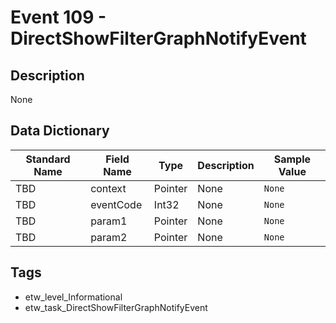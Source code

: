 # Event 109 - DirectShowFilterGraphNotifyEvent

## Description
None

## Data Dictionary
|Standard Name|Field Name|Type|Description|Sample Value|
|---|---|---|---|---|
|TBD|context|Pointer|None|`None`|
|TBD|eventCode|Int32|None|`None`|
|TBD|param1|Pointer|None|`None`|
|TBD|param2|Pointer|None|`None`|

## Tags
* etw_level_Informational
* etw_task_DirectShowFilterGraphNotifyEvent